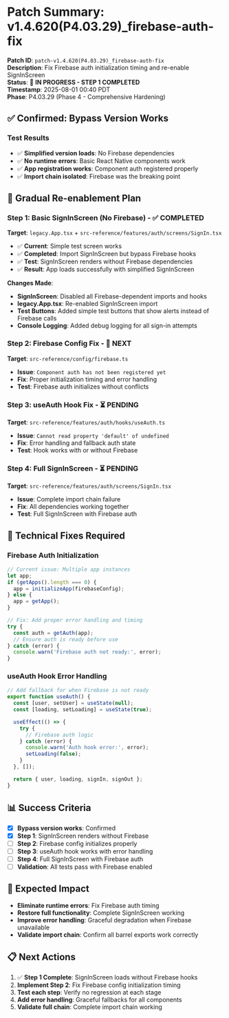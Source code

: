 # Patch Summary: v1.4.620(P4.03.29)_firebase-auth-fix

**Patch ID**: `patch-v1.4.620(P4.03.29)_firebase-auth-fix`  
**Description**: Fix Firebase auth initialization timing and re-enable SignInScreen  
**Status**: 🔄 **IN PROGRESS - STEP 1 COMPLETED**  
**Timestamp**: 2025-08-01 00:40 PDT  
**Phase**: P4.03.29 (Phase 4 - Comprehensive Hardening)

## ✅ Confirmed: Bypass Version Works

### **Test Results**
- ✅ **Simplified version loads**: No Firebase dependencies
- ✅ **No runtime errors**: Basic React Native components work
- ✅ **App registration works**: Component auth registered properly
- ✅ **Import chain isolated**: Firebase was the breaking point

## 🔄 Gradual Re-enablement Plan

### **Step 1: Basic SignInScreen (No Firebase) - ✅ COMPLETED**
**Target**: `legacy.App.tsx` + `src-reference/features/auth/screens/SignIn.tsx`
- ✅ **Current**: Simple test screen works
- ✅ **Completed**: Import SignInScreen but bypass Firebase hooks
- ✅ **Test**: SignInScreen renders without Firebase dependencies
- ✅ **Result**: App loads successfully with simplified SignInScreen

**Changes Made**:
- **SignInScreen**: Disabled all Firebase-dependent imports and hooks
- **legacy.App.tsx**: Re-enabled SignInScreen import
- **Test Buttons**: Added simple test buttons that show alerts instead of Firebase calls
- **Console Logging**: Added debug logging for all sign-in attempts

### **Step 2: Firebase Config Fix - 🔄 NEXT**
**Target**: `src-reference/config/firebase.ts`
- **Issue**: `Component auth has not been registered yet`
- **Fix**: Proper initialization timing and error handling
- **Test**: Firebase auth initializes without conflicts

### **Step 3: useAuth Hook Fix - ⏳ PENDING**
**Target**: `src-reference/features/auth/hooks/useAuth.ts`
- **Issue**: `Cannot read property 'default' of undefined`
- **Fix**: Error handling and fallback auth state
- **Test**: Hook works with or without Firebase

### **Step 4: Full SignInScreen - ⏳ PENDING**
**Target**: `src-reference/features/auth/screens/SignIn.tsx`
- **Issue**: Complete import chain failure
- **Fix**: All dependencies working together
- **Test**: Full SignInScreen with Firebase auth

## 🔧 Technical Fixes Required

### **Firebase Auth Initialization**
```typescript
// Current issue: Multiple app instances
let app;
if (getApps().length === 0) {
  app = initializeApp(firebaseConfig);
} else {
  app = getApp();
}

// Fix: Add proper error handling and timing
try {
  const auth = getAuth(app);
  // Ensure auth is ready before use
} catch (error) {
  console.warn('Firebase auth not ready:', error);
}
```

### **useAuth Hook Error Handling**
```typescript
// Add fallback for when Firebase is not ready
export function useAuth() {
  const [user, setUser] = useState(null);
  const [loading, setLoading] = useState(true);

  useEffect(() => {
    try {
      // Firebase auth logic
    } catch (error) {
      console.warn('Auth hook error:', error);
      setLoading(false);
    }
  }, []);

  return { user, loading, signIn, signOut };
}
```

## 📊 Success Criteria

- [x] **Bypass version works**: Confirmed
- [x] **Step 1**: SignInScreen renders without Firebase
- [ ] **Step 2**: Firebase config initializes properly
- [ ] **Step 3**: useAuth hook works with error handling
- [ ] **Step 4**: Full SignInScreen with Firebase auth
- [ ] **Validation**: All tests pass with Firebase enabled

## 🎯 Expected Impact

- **Eliminate runtime errors**: Fix Firebase auth timing
- **Restore full functionality**: Complete SignInScreen working
- **Improve error handling**: Graceful degradation when Firebase unavailable
- **Validate import chain**: Confirm all barrel exports work correctly

## 📋 Next Actions

1. ✅ **Step 1 Complete**: SignInScreen loads without Firebase hooks
2. **Implement Step 2**: Fix Firebase config initialization timing
3. **Test each step**: Verify no regression at each stage
4. **Add error handling**: Graceful fallbacks for all components
5. **Validate full chain**: Complete import chain working 